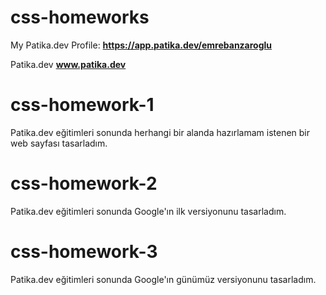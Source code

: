 # css-homeworks
My Patika.dev Profile: **https://app.patika.dev/emrebanzaroglu**

Patika.dev **www.patika.dev** 

# css-homework-1
Patika.dev eğitimleri sonunda herhangi bir alanda hazırlamam istenen bir web sayfası tasarladım.

# css-homework-2
Patika.dev eğitimleri sonunda Google'ın ilk versiyonunu tasarladım.

# css-homework-3
Patika.dev eğitimleri sonunda Google'ın günümüz versiyonunu tasarladım.

